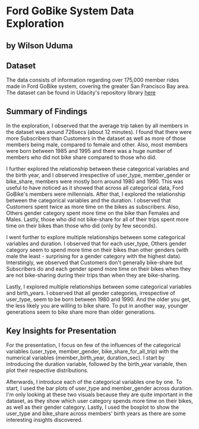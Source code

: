 # Ford GoBike System Data Exploration
## by Wilson Uduma


## Dataset

The data consists of information regarding over 175,000 member rides made in Ford GoBike system, covering the greater San Francisco Bay area. The dataset can be found in Udacity's
repository library [here](https://docs.google.com/document/d/e/2PACX-1vQmkX4iOT6Rcrin42vslquX2_wQCjIa_hbwD0xmxrERPSOJYDtpNc_3wwK_p9_KpOsfA6QVyEHdxxq7/pub)


## Summary of Findings

In the exploration, I observed that the average trip taken by all members in the dataset was around 726secs (about 12 minutes). I found that there were more Subscribers than Customers in the dataset as well as more of those members being male, compared to female and other. Also, most members were born between 1985 and 1995 and there was a huge number of members who did not bike share compared to those who did.

I further explored the relationship between these categorical variables and the birth year, and I observed irrespective of user_type, member_gender or bike_share, members were mostly born around 1980 and 1990. This was useful to have noticed as it showed that across all categorical data, Ford GoBike's members were millennials. After that, I explored the relationship between the categorical variables and the duration. I observed that Customers spent twice as more time on the bikes as subscribers. Also, Others gender category spent more time on the bike than Females and Males. Lastly, those who did not bike-share for all of their trips spent more time on their bikes than those who did (only by few seconds).

I went further to explore multiple relationships between some categorical variables and duration. I observed that for each user_type, Others gender category seem to spend more time on their bikes than other genders (with male the least - surprising for a gender category with the highest data). Interstingly, we observed that Customers don't generally bike-share but Subscribers do and each gender spend more time on their bikes when they are not bike-sharing during their trips than when they are bike-sharing.

Lastly, I explored multiple relationships between some categorical variables and birth_years. I observed that all gender categories, irrespective of user_type, seem to be born between 1980 and 1990. And the older you get, the less likely you are willing to bike share. To put in another way, younger generations seem to bike share more than older generations.


## Key Insights for Presentation

For the presentation, I focus on few of the influences of the categorical variables (user_type, member_gender, bike_share_for_all_trip) with the numerical variables (member_birth_year, duration_sec). I start by introducing the
duration variable, followed by the birth_year variable, then plot their respective distributions.

Afterwards, I introduce each of the categorical variables one by one. To start,
I used the bar plots of user_type and member_gender across duration. I'm only looking at
these two visuals because they are quite important in the dataset, as they show which user category spends more time on their bikes, as well as their gender category. Lastly, I used the boxplot to show the user_type and bike_share across members' birth years as there are some interesting insights discovered.